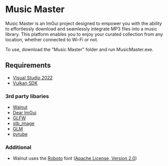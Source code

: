 # Music Master
Music Master is an ImGui project designed to empower you with the ability to effortlessly download and seamlessly integrate MP3 files into a music library. This platform enables you to enjoy your curated collection from any location, whether connected to Wi-Fi or not.

To use, download the "Music Master" folder and run MusicMaster.exe.

## Requirements
- [Visual Studio 2022](https://visualstudio.com)
- [Vulkan SDK](https://vulkan.lunarg.com/sdk/home#windows)

### 3rd party libaries
- [Walnut](https://github.com/StudioCherno/Walnut)
- [Dear ImGui](https://github.com/ocornut/imgui)
- [GLFW](https://github.com/glfw/glfw)
- [stb_image](https://github.com/nothings/stb)
- [GLM](https://github.com/g-truc/glm)
- [pytube](https://github.com/pytube/pytube)

### Additional
- Walnut uses the [Roboto](https://fonts.google.com/specimen/Roboto) font ([Apache License, Version 2.0](https://www.apache.org/licenses/LICENSE-2.0))
